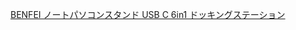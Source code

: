 [BENFEI ノートパソコンスタンド USB C 6in1 ドッキングステーション](https://www.amazon.co.jp/BENFEI-%E3%83%8E%E3%83%BC%E3%83%88%E3%83%91%E3%82%BD%E3%82%B3%E3%83%B3%E3%82%B9%E3%82%BF%E3%83%B3%E3%83%89-%E3%83%89%E3%83%83%E3%82%AD%E3%83%B3%E3%82%B0%E3%82%B9%E3%83%86%E3%83%BC%E3%82%B7%E3%83%A7%E3%83%B3%E3%80%81HDMI-60Hz%E3%80%81%E3%82%AE%E3%82%AC%E3%83%93%E3%83%83%E3%83%88%E3%82%A4%E3%83%BC%E3%82%B5%E3%83%8D%E3%83%83%E3%83%88%E3%80%81100W-Pro%E3%80%81XPS%E3%80%81Thinkpad/dp/B0F9NG6S82/ref=sxin_15_pa_sp_search_thematic_sspa?__mk_ja_JP=%E3%82%AB%E3%82%BF%E3%82%AB%E3%83%8A&content-id=amzn1.sym.b482ac2a-0841-4219-b3c0-55fb4ffda2a0%3Aamzn1.sym.b482ac2a-0841-4219-b3c0-55fb4ffda2a0&crid=3VTWD3W2U06CP&cv_ct_cx=%E3%83%8E%E3%83%BC%E3%83%88PC+%E3%83%9B%E3%83%AB%E3%83%80%E3%83%BC&keywords=%E3%83%8E%E3%83%BC%E3%83%88PC+%E3%83%9B%E3%83%AB%E3%83%80%E3%83%BC&pd_rd_i=B0F9NG6S82&pd_rd_r=a3258a83-9a85-43b7-9e45-fa491ad77c1b&pd_rd_w=LeiYy&pd_rd_wg=egFV2&pf_rd_p=b482ac2a-0841-4219-b3c0-55fb4ffda2a0&pf_rd_r=2C34JEBQ7TKRFDA9XJE4&qid=1751641119&sbo=RZvfv%2F%2FHxDF%2BO5021pAnSA%3D%3D&sprefix=%E3%83%8E%E3%83%BC%E3%83%88pc+%E3%83%9B%E3%83%AB%E3%83%80%E3%83%BC%2Caps%2C183&sr=1-2-6c02463e-e96e-4fdb-91c8-e326f266380f-spons&sp_csd=d2lkZ2V0TmFtZT1zcF9zZWFyY2hfdGhlbWF0aWM&psc=1)
